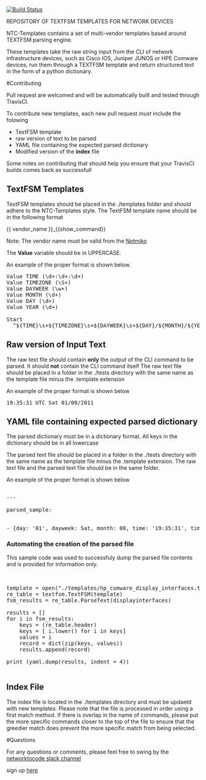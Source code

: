 [![Build Status](https://travis-ci.org/networktocode/ntc-templates.svg?branch=master)](https://travis-ci.org/networktocode/ntc-templates)

REPOSITORY OF TEXTFSM TEMPLATES FOR NETWORK DEVICES


NTC-Templates contains a set of multi-vendor templates based around TEXTFSM parsing engine.

These templates take the raw string input from the CLI of network infrastructure devices, such as Cisco IOS, Juniper JUNOS
or HPE Comware devices, run them through a TEXTFSM template and return structured text in the form of a python dictionary.


#Contributing

Pull request are welcomed and will be automatically built and tested through TravisCI.

To contribute new templates, each new pull request *must* include the folowing

-  TextFSM template
-  raw version of text to be parsed
-  YAML file containing the expected parsed dictionary
- Modified version of the **index** file


Some notes on contributing that should help you ensure that your TravisCI builds comes back as successfull





## TextFSM Templates

TextFSM templates should be placed in the ./templates folder and should adhere to the NTC-Templates style.
The TextFSM template name should be in the following format

{{ vendor_name }}_{{show_command}}

Note: The vendor name must be valid from the [Netmiko](https://github.com/ktbyers/netmiko/tree/master/netmiko)  


The **Value** variable should be in UPPERCASE. 

An example of the proper format is shown below.

<pre>Value TIME (\d+:\d+:\d+)
Value TIMEZONE (\S+)
Value DAYWEEK (\w+)
Value MONTH (\d+)
Value DAY (\d+)
Value YEAR (\d+)

Start
  ^${TIME}\s+${TIMEZONE}\s+${DAYWEEK}\s+${DAY}/${MONTH}/${YEAR} -> Record  </pre>

## Raw version of Input Text


The raw text file should contain **only** the output of the CLI command to be parsed. It should **not** contain the CLI command itself
The raw text file should be placed in a folder in the ./tests directory with the same name as the template file minus the .template extension

An example of the proper format is shown below

<pre>
19:35:31 UTC Sat 01/08/2011
</pre>

## YAML file containing expected parsed dictionary


The parsed dictionary must be in a dictionary format. All keys in the dictionary should be in all lowercase

The parsed text file should be placed in a folder in the ./tests directory with the same name as the template file minus the .template extension.
The raw text file and the parsed text file should be in the same folder.

An example of the proper format is shown below


<pre>

---

parsed_sample:


- {day: '01', dayweek: Sat, month: 08, time: '19:35:31', timezone: UTC, year: '2011'}
</pre>


### Automating the creation of the parsed file

This sample code was used to successfuly dump the parsed file contents and is provided for information only. 


<pre> 

template = open("./templates/hp_comware_display_interfaces.template")
re_table = textfsm.TextFSM(template)
fsm_results = re_table.ParseText(displayinterfaces)

results = []
for i in fsm_results:
    keys = (re_table.header)
    keys = [ i.lower() for i in keys]
    values = i
    record = dict(zip(keys, values))
    results.append(record)

print (yaml.dump(results, indent = 4))

</pre>


## Index File

The index file is located in the ./templates directory and must be updaetd with new templates. 
Please note that the file is processed in order using a first match method.
If there is overlap in the name of commands, please put the more specific commands closer to the top of the file to ensure that the greedier match does prevent the more specific match from being selected.




#Questions

For any questions or comments, please feel free to swing by the [networktocode slack channel](https://networktocode.slack.com)

sign up [here](http://slack.networktocode.com/)